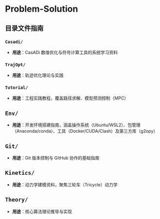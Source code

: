 # Problem-Solution

## 目录文件指南

### `Casadi/`
- **用途**：CasADi 数值优化与符号计算工具的系统学习资料

### `TrajOpt/`
- **用途**：轨迹优化理论与实践

### `Tutorial/`
- **用途**：工程实践教程，覆盖路径求解、模型预测控制（MPC）

## `Env/`
- **用途**：开发环境搭建指南，涵盖操作系统（Ubuntu/WSL2）、包管理（Anaconda/conda）、工具（Docker/CUDA/Clash）及第三方库（g2opy）

## `Git/`
- **用途**：Git 版本控制与 GitHub 协作的基础指南


## `Kinetics/`
- **用途**：动力学建模资料，聚焦三轮车（Tricycle）动力学

## `Theory/`
- **用途**：核心算法理论推导与实现

